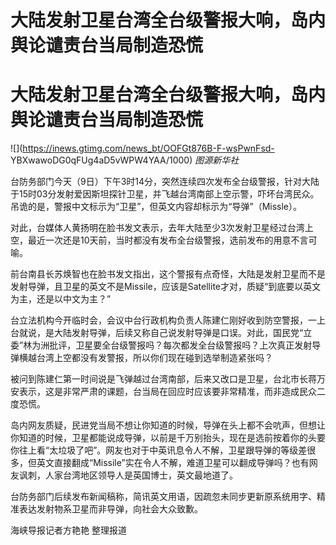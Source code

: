 # 大陆发射卫星台湾全台级警报大响，岛内舆论谴责台当局制造恐慌

# 大陆发射卫星台湾全台级警报大响，岛内舆论谴责台当局制造恐慌

![](https://inews.gtimg.com/news_bt/OOFGt876B-F-wsPwnFsd-
YBXwawoDG0qFUg4aD5vWPW4YAA/1000) _图源新华社_

台防务部门今天（9日）下午3时14分，突然连续四次发布全台级警报，针对大陆于15时03分发射爱因斯坦探针卫星，并飞越台湾南部上空示警，吓坏台湾民众。吊诡的是，警报中文标示为“卫星”，但英文内容却标示为“导弹”（Missle）。

对此，台媒体人黄扬明在脸书发文表示，去年大陆至少3次发射卫星经过台湾上空，最近一次还是10天前，当时都没有发布全台级警报，选前发布的用意不言可喻。

前台南县长苏焕智也在脸书发文指出，这个警报有点奇怪，大陆是发射卫星而不是发射导弹，且卫星的英文不是Missile，应该是Satellite才对，质疑“到底要以英文为主，还是以中文为主？”

台立法机构今开临时会，会议中台行政机构负责人陈建仁刚好收到防空警报，一上台就说，是大陆发射导弹，后续又称自己说发射导弹是口误。对此，国民党“立委”林为洲批评，卫星要全台级警报吗？每次都发全台级警报吗？上次真正发射导弹横越台湾上空都没有发警报，所以你们现在碰到选举制造紧张吗？

被问到陈建仁第一时间说是飞弹越过台湾南部，后来又改口是卫星，台北市长蒋万安表示，这是非常严肃的课题，台当局在回应时应该要非常精准，而非造成民众二度恐慌。

岛内网友质疑，民进党当局不想让你知道的时候，导弹在头上都不会吭声，但想让你知道的时候，卫星都能说成导弹，以前是千万别抬头，现在是选前按着你的头要你往上看“太垃圾了吧”。网友也对于中英讯息令人不解，卫星跟导弹的等级差很多，但英文直接翻成“Missile”实在令人不解，难道卫星可以翻成导弹吗？也有网友讽刺，人家台湾地区领导人是英国博士，英文最地道了。

台防务部门后续发布新闻稿称，简讯英文用语，因疏忽未同步更新原系统用字、精准表达发射物系卫星而非导弹，向社会大众致歉。

海峡导报记者方艳艳 整理报道

